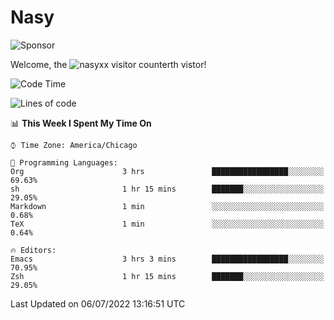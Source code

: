 # Nasy

<!--
<p align="center">
<img height="200" src="https://github-readme-stats.vercel.app/api?username=nasyxx&count_private=true&show_icons=true&theme=dracula&include_all_commits=true"/>
<img height="200" src="https://github-readme-stats.vercel.app/api/top-langs/?username=nasyxx&theme=dracula&hide=html,jupyter+notebook&count_private=true&show_icons=true"/>
</p>

  
----------------
-->

![Sponsor](https://img.shields.io/static/v1.svg?label=Sponsor&message=%E2%9D%A4&logo=GitHub&style=flat&color=pink)
 
Welcome, the ![nasyxx visitor counter](https://count.getloli.com/get/@nasyxx?theme=rule34)th vistor!
 
<!--START_SECTION:waka-->
![Code Time](http://img.shields.io/badge/Code%20Time-2%2C499%20hrs%2035%20mins-blue)

![Lines of code](https://img.shields.io/badge/From%20Hello%20World%20I%27ve%20Written-5%20Million%20lines%20of%20code-blue)

📊 **This Week I Spent My Time On** 

```text
⌚︎ Time Zone: America/Chicago

💬 Programming Languages: 
Org                      3 hrs               █████████████████░░░░░░░░   69.63% 
sh                       1 hr 15 mins        ███████░░░░░░░░░░░░░░░░░░   29.05% 
Markdown                 1 min               ░░░░░░░░░░░░░░░░░░░░░░░░░   0.68% 
TeX                      1 min               ░░░░░░░░░░░░░░░░░░░░░░░░░   0.64%

🔥 Editors: 
Emacs                    3 hrs 3 mins        █████████████████░░░░░░░░   70.95% 
Zsh                      1 hr 15 mins        ███████░░░░░░░░░░░░░░░░░░   29.05%

```


 Last Updated on 06/07/2022 13:16:51 UTC
<!--END_SECTION:waka-->

<!-- ![visitors](https://visitor-badge.laobi.icu/badge?page_id=nasyxx.nasyxx) -->
